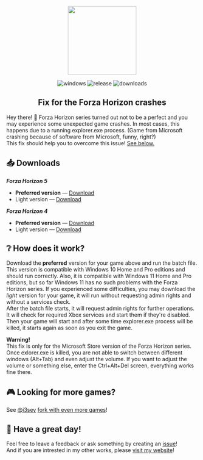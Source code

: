 <p align="center"><img src="https://upload.wikimedia.org/wikipedia/commons/thumb/a/a9/Forza_Horizon_logo.svg/1249px-Forza_Horizon_logo.svg.png" height="180"/>
<p align="center">
  <img alt="windows" src="https://img.shields.io/badge/Windows-blue.svg?style=flat-square&logo=windows&logoColor=white" />
  <img alt="release" src="https://img.shields.io/github/v/release/PAXANDDOS/ForzaHorizon4Fix?style=flat-square" />
  <img alt="downloads" src="https://img.shields.io/github/downloads/PAXANDDOS/ForzaHorizon4Fix/total?style=flat-square" />
</p>
<h2 align="center">Fix for the Forza Horizon crashes</h2>

Hey there! :wave: Forza Horizon series turned out not to be a perfect and you may experience some unexpected game crashes. In most cases, this happens due to a running explorer.exe process. (Game from Microsoft crashing because of software from Microsoft, funny, right?)  
This fix should help you to overcome this issue! [See below.](#grey_question-how-does-it-work)

## :inbox_tray: Downloads

**_Forza Horizon 5_**

-   **Preferred version** — [Download](https://github.com/PAXANDDOS/ForzaHorizon4Fix/releases/download/v2.5/ForzaHorizon5.bat)
-   Light version — [Download](https://github.com/PAXANDDOS/ForzaHorizon4Fix/releases/download/v2.5/ForzaHorizon5_light.bat)

**_Forza Horizon 4_**

-   **Preferred version** — [Download](https://github.com/PAXANDDOS/ForzaHorizon4Fix/releases/download/v2.0/ForzaHorizon4.bat)
-   Light version — [Download](https://github.com/PAXANDDOS/ForzaHorizon4Fix/releases/download/v2.0/ForzaHorizon4_light.bat)

## :grey_question: How does it work?

Download the **preferred** version for your game above and run the batch file. This version is compatible with Windows 10 Home and Pro editions and should run correctly. Also, it is compatible with Windows 11 Home and Pro editions, but so far Windows 11 has no such problems with the Forza Horizon series. If you experienced some difficulties, you may download the _light_ version for your game, it will run without requesting admin rights and without a services check.  
After the batch file starts, it will request admin rights for further operations. It will check for required Xbox services and start them if they're disabled. Then your game will start and after some time explorer.exe process will be killed, it starts again as soon as you exit the game.

**Warning!**  
This fix is only for the Microsoft Store version of the Forza Horizon series.
Once exlorer.exe is killed, you are not able to switch between different windows (Alt+Tab) and even adjust the volume. If you want to adjust the volume or something else, enter the Ctrl+Alt+Del screen, everything works fine there.

## :video_game: Looking for more games?

See [@i3sey](https://github.com/i3sey) [fork with even more games](https://github.com/i3sey/MicrosoftSharedGamesFix)!

## :fox_face: Have a great day!

Feel free to leave a feedback or ask something by creating an [issue](https://github.com/PAXANDDOS/ForzaHorizon4Fix/issues/new)!  
And if you are intrested in my other works, please [visit my website](https://paxanddos.github.io)!

